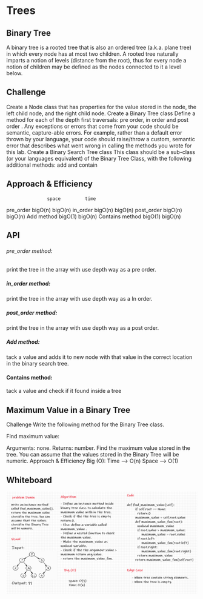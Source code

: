 # Trees
## Binary Tree
A binary tree is a rooted tree that is also an ordered tree (a.k.a. plane tree) in which every node has at most two children. A rooted tree naturally imparts a notion of levels (distance from the root), thus for every node a notion of children may be defined as the nodes connected to it a level below.

## Challenge

Create a Node class that has properties for the value stored in the node, the left child node, and the right child node.
Create a Binary Tree class
Define a method for each of the depth first traversals:
pre order, in order and post order .
Any exceptions or errors that come from your code should be semantic, capture-able errors. For example, rather than a default error thrown by your language, your code should raise/throw a custom, semantic error that describes what went wrong in calling the methods you wrote for this lab.
Create a Binary Search Tree class
This class should be a sub-class (or your languages equivalent) of the Binary Tree Class, with the following additional methods: add and contain


## Approach & Efficiency
                   space         time
pre_order          bigO(n)       bigO(n)
in_order           bigO(n)       bigO(n)
post_order         bigO(n)       bigO(n)
Add method         bigO(1)       bigO(n)
Contains method    bigO(1)       bigO(n)
## API
###### pre_order method:
print the tree in the array with use depth way as a pre order.
##### in_order method:
print the tree in the array with use depth way as a In order.
##### post_order method:
print the tree in the array with use depth way as a post order.

##### Add method:
tack a value  and adds it to new node with that value in the correct location in the binary search tree.
#### Contains method:
tack a value  and check if it found inside a tree


## Maximum Value in a Binary Tree
Challenge
Write the following method for the Binary Tree class.

Find maximum value:

Arguments: none.
Returns: number.
Find the maximum value stored in the tree. You can assume that the values stored in the Binary Tree will be numeric.
Approach & Efficiency
Big (O):
Time --> O(n)
Space --> O(1)

## Whiteboard 
![](maxTree.png)